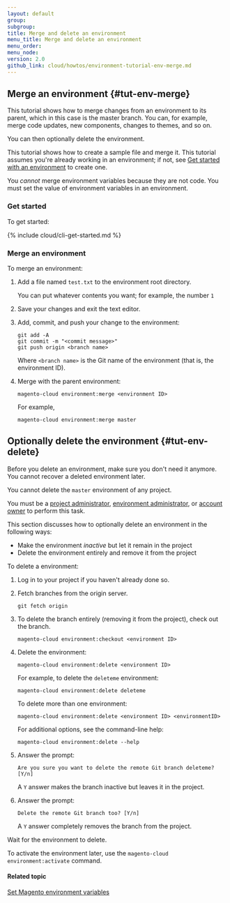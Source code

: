 ```yaml
---
layout: default
group: 
subgroup:
title: Merge and delete an environment
menu_title: Merge and delete an environment
menu_order:
menu_node:
version: 2.0
github_link: cloud/howtos/environment-tutorial-env-merge.md
---
```


## Merge an environment {#tut-env-merge}
This tutorial shows how to merge changes from an environment to its parent, which in this case is the master branch. You can, for example, merge code updates, new components, changes to themes, and so on.

You can then optionally delete the environment.

This tutorial shows how to create a sample file and merge it. This tutorial assumes you're already working in an environment; if not, see [Get started with an environment]({{page.baseurl}}cloud/env/environments-start.html#env-start-comm) to create one.

<div class="bs-callout bs-callout-info" id="info">
  <p>You <em>cannot</em> merge environment variables because they are not code. You must set the value of environment variables in an environment.</p>
</div>

### Get started
To get started:

{% include cloud/cli-get-started.md %}

### Merge an environment
To merge an environment:

1.	Add a file named `test.txt` to the environment root directory.

	You can put whatever contents you want; for example, the number `1`
7.	Save your changes and exit the text editor.
8.	Add, commit, and push your change to the environment:

		git add -A
		git commit -m "<commit message>"
		git push origin <branch name>

	Where `<branch name>` is the Git name of the environment (that is, the environment ID).

9.	Merge with the parent environment:

		magento-cloud environment:merge <environment ID>

	For example,

		magento-cloud environment:merge master

## Optionally delete the environment {#tut-env-delete}
Before you delete an environment, make sure you don't need it anymore. You cannot recover a deleted environment later.

<div class="bs-callout bs-callout-info" id="info">
  <p>You cannot delete the <code>master</code> environment of any project.</p>
</div>

You must be a [project administrator]({{page.baseurl}}cloud/project/user-admin.html#cloud-role-project), [environment administrator]({{page.baseurl}}cloud/project/user-admin.html#cloud-role-env), or [account owner]({{page.baseurl}}cloud/project/user-admin.html#cloud-role-acct-owner) to perform this task.

This section discusses how to optionally delete an environment in the following ways:

*	Make the environment *inactive* but let it remain in the project
*	Delete the environment entirely and remove it from the project

To delete a environment:

1.	Log in to your project if you haven't already done so.
2.	Fetch branches from the origin server.

		git fetch origin
2.	To delete the branch entirely (removing it from the project), check out the branch.

		magento-cloud environment:checkout <environment ID>
2.	Delete the environment:

		magento-cloud environment:delete <environment ID>

	For example, to delete the `deleteme` environment:

		magento-cloud environment:delete deleteme

	To delete more than one environment:

		magento-cloud environment:delete <environment ID> <environmentID>

	For additional options, see the command-line help:

		magento-cloud environment:delete --help

3.	Answer the prompt:

		Are you sure you want to delete the remote Git branch deleteme? [Y/n]

	A `Y` answer makes the branch inactive but leaves it in the project.
5.	Answer the prompt:

		Delete the remote Git branch too? [Y/n]

	A `Y` answer completely removes the branch from the project.

Wait for the environment to delete.

<div class="bs-callout bs-callout-info" id="info">
  <p>To activate the environment later, use the <code>magento-cloud environment:activate</code> command.</p>
</div>

#### Related topic
[Set Magento environment variables]({{page.baseurl}}cloud/howtos/environment-tutorial-set-mage-vars.html)
